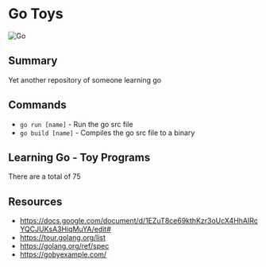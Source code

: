 # Go Toys
![Go](https://img.shields.io/badge/Go%20Examples%20Working-34%2F76-red)

## Summary
Yet another repository of someone learning go

## Commands
- `go run [name]` - Run the go src file
- `go build [name]` - Compiles the go src file to a binary

## Learning Go - Toy Programs

There are a total of 75

## Resources
- https://docs.google.com/document/d/1EZuT8ce69kthKzr3oUcX4HhAIRcYQCJUKsA3HiqMuYA/edit#
- https://tour.golang.org/list
- https://golang.org/ref/spec
- https://gobyexample.com/

